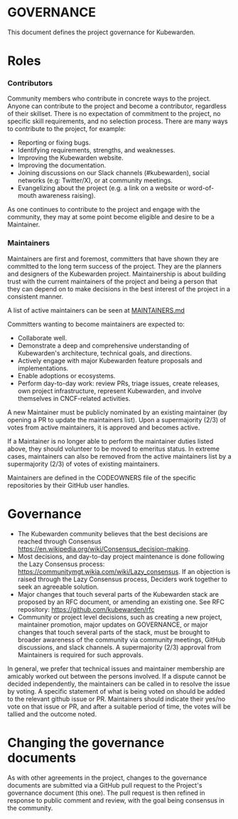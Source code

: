 
# GOVERNANCE

This document defines the project governance for Kubewarden.

# Roles

### Contributors

Community members who contribute in concrete ways to the project. Anyone can
contribute to the project and become a contributor, regardless of their
skillset. There is no expectation of commitment to the project, no specific
skill requirements, and no selection process. There are many ways to contribute
to the project, for example:
- Reporting or fixing bugs.
- Identifying requirements, strengths, and weaknesses.
- Improving the Kubewarden website.
- Improving the documentation.
- Joining discussions on our Slack channels (#kubewarden), social networks (e.g:
  Twitter/X), or at community meetings.
- Evangelizing about the project (e.g. a link on a website or word-of-mouth
  awareness raising).

As one continues to contribute to the project and engage with the community,
they may at some point become eligible and desire to be a Maintainer.

### Maintainers

Maintainers are first and foremost, committers that have shown they are committed
to the long term success of the project. They are the planners and designers of
the Kubewarden project. Maintainership is about building trust with the current
maintainers of the project and being a person that they can depend on to make
decisions in the best interest of the project in a consistent manner.

A list of active maintainers can be seen at [MAINTAINERS.md](./MAINTAINERS.md)

Committers wanting to become maintainers are expected to:
- Collaborate well.
- Demonstrate a deep and comprehensive understanding of Kubewarden's
  architecture, technical goals, and directions.
- Actively engage with major Kubewarden feature proposals and implementations.
- Enable adoptions or ecosystems.
- Perform day-to-day work: review PRs, triage issues, create releases, own
  project infrastructure, represent Kubewarden, and involve themselves in
  CNCF-related activities.

A new Maintainer must be publicly nominated by an existing maintainer (by
opening a PR to update the maintainers list). Upon a supermajority (2/3) of
votes from active maintainers, it is approved and becomes active.

If a Maintainer is no longer able to perform the maintainer duties listed above,
they should volunteer to be moved to emeritus status. In extreme cases,
maintainers can also be removed from the active maintainers list by a
supermajority (2/3) of votes of existing maintainers.

Maintainers are defined in the CODEOWNERS file of the specific repositories by
their GitHub user handles.

# Governance

- The Kubewarden community believes that the best decisions are reached through
  Consensus https://en.wikipedia.org/wiki/Consensus_decision-making.
- Most decisions, and day-to-day project maintenance is done following the Lazy
  Consensus process: https://communitymgt.wikia.com/wiki/Lazy_consensus.
  If an objection is raised through the Lazy Consensus process, Deciders work
  together to seek an agreeable solution.
- Major changes that touch several parts of the Kubewarden stack are proposed by
  an RFC document, or amending an existing one. See RFC repository:
  https://github.com/kubewarden/rfc
- Community or project level decisions, such as creating a new project,
  maintainer promotion, major updates on GOVERNANCE, or major changes that touch
  several parts of the stack, must be brought to broader awareness of the
  community via community meetings, GitHub discussions, and slack channels. A
  supermajority (2/3) approval from Maintainers is required for such approvals.

In general, we prefer that technical issues and maintainer membership are
amicably worked out between the persons involved. If a dispute cannot be decided
independently, the maintainers can be called in to resolve the issue by voting.
A specific statement of what is being voted on should be added to the relevant
github issue or PR. Maintainers should indicate their yes/no vote on that issue
or PR, and after a suitable period of time, the votes will be tallied and the
outcome noted.

# Changing the governance documents

As with other agreements in the project, changes to the governance documents are
submitted via a GitHub pull request to the Project's governance document (this
one). The pull request is then refined in response to public comment and review,
with the goal being consensus in the community.
